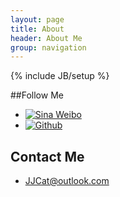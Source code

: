```yaml
---
layout: page
title: About
header: About Me
group: navigation
---
```

{% include JB/setup %}

##Follow Me
- [![Sina Weibo](image/About/weibo.ico)](http://weibo.com/jiejieup)
- [![Github](image/About/github.ico)](http://github.com/jjcat)

## Contact Me
- JJCat@outlook.com